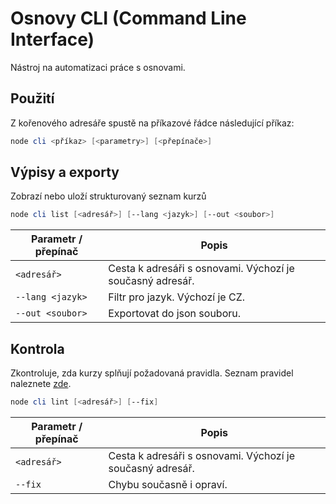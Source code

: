 # Osnovy CLI (Command Line Interface)

Nástroj na automatizaci práce s osnovami.

## Použití

Z kořenového adresáře spustě na příkazové řádce následující příkaz:

```powershell
node cli <příkaz> [<parametry>] [<přepínače>]
```

## Výpisy a exporty

Zobrazí nebo uloží strukturovaný seznam kurzů

```powershell
node cli list [<adresář>] [--lang <jazyk>] [--out <soubor>]
```

| Parametr / přepínač | Popis |
|-|-|
| `<adresář>` | Cesta k adresáři s osnovami. Výchozí je současný adresář. |
| `--lang <jazyk>` | Filtr pro jazyk. Výchozí je CZ. |
| `--out <soubor>` | Exportovat do json souboru. |

## Kontrola

Zkontroluje, zda kurzy splňují požadovaná pravidla. Seznam pravidel naleznete [zde](linting-rules.md).

```powershell
node cli lint [<adresář>] [--fix]
```

| Parametr / přepínač | Popis |
|-|-|
| `<adresář>` | Cesta k adresáři s osnovami. Výchozí je současný adresář. |
| `--fix` | Chybu současně i opraví. |

